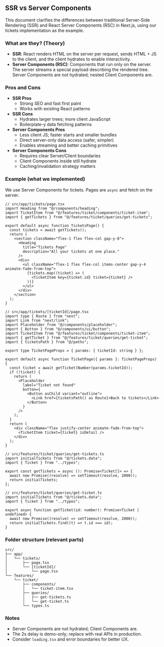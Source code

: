 ## SSR vs Server Components

This document clarifies the differences between traditional Server-Side Rendering (SSR) and React Server Components (RSC) in Next.js, using our tickets implementation as the example.

### What are they? (Theory)

- **SSR**: React renders HTML on the server per request, sends HTML + JS to the client, and the client hydrates to enable interactivity.
- **Server Components (RSC)**: Components that run only on the server. The server streams a special payload describing the rendered tree. Server Components are not hydrated; nested Client Components are.

### Pros and Cons

- **SSR Pros**
  - Strong SEO and fast first paint
  - Works with existing React patterns
- **SSR Cons**
  - Hydrates larger trees; more client JavaScript
  - Boilerplate-y data fetching patterns
- **Server Components Pros**
  - Less client JS; faster starts and smaller bundles
  - Direct server-only data access (safer, simpler)
  - Enables streaming and better caching primitives
- **Server Components Cons**
  - Requires clear Server/Client boundaries
  - Client Components inside still hydrate
  - Caching/invalidation strategy matters

### Example (what we implemented)

We use Server Components for tickets. Pages are `async` and fetch on the server.

```tsx
// src/app/tickets/page.tsx
import Heading from "@/components/heading";
import TicketItem from "@/features/ticket/components/ticket-item";
import { getTickets } from "@/features/ticket/queries/get-tickets";

export default async function TicketsPage() {
  const tickets = await getTickets();
  return (
    <section className="flex-1 flex flex-col gap-y-8">
      <Heading
        title="Tickets Page"
        description="All your tickets at one place."
      />
      <div>
        <ul className="flex-1 flex flex-col items-center gap-y-4 animate-fade-from-top">
          {tickets.map((ticket) => (
            <TicketItem key={ticket.id} ticket={ticket} />
          ))}
        </ul>
      </div>
    </section>
  );
}
```

```tsx
// src/app/tickets/[ticketId]/page.tsx
import type { Route } from "next";
import Link from "next/link";
import Placeholder from "@/components/placeholder";
import { Button } from "@/components/ui/button";
import TicketItem from "@/features/ticket/components/ticket-item";
import { getTicket } from "@/features/ticket/queries/get-ticket";
import { ticketsPath } from "@/paths";

export type TicketPageProps = { params: { ticketId: string } };

export default async function TicketPage({ params }: TicketPageProps) {
  const ticket = await getTicket(Number(params.ticketId));
  if (!ticket) {
    return (
      <Placeholder
        label="Ticket not found"
        button={
          <Button asChild variant="outline">
            <Link href={ticketsPath() as Route}>Back to tickets</Link>
          </Button>
        }
      />
    );
  }
  return (
    <div className="flex justify-center animate-fade-from-top">
      <TicketItem ticket={ticket} isDetail />
    </div>
  );
}
```

```tsx
// src/features/ticket/queries/get-tickets.ts
import initialTickets from "@/tickets.data";
import { Ticket } from "../types";

export const getTickets = async (): Promise<Ticket[]> => {
  await new Promise((resolve) => setTimeout(resolve, 2000));
  return initialTickets;
};
```

```tsx
// src/features/ticket/queries/get-ticket.ts
import initialTickets from "@/tickets.data";
import { Ticket } from "../types";

export async function getTicket(id: number): Promise<Ticket | undefined> {
  await new Promise((resolve) => setTimeout(resolve, 2000));
  return initialTickets.find((t) => t.id === id);
}
```

### Folder structure (relevant parts)

```
src/
├── app/
│   └── tickets/
│       ├── page.tsx
│       └── [ticketId]/
│           └── page.tsx
└── features/
    └── ticket/
        ├── components/
        │   └── ticket-item.tsx
        ├── queries/
        │   ├── get-tickets.ts
        │   └── get-ticket.ts
        └── types.ts
```

### Notes

- Server Components are not hydrated; Client Components are.
- The 2s delay is demo-only; replace with real APIs in production.
- Consider `loading.tsx` and error boundaries for better UX.
